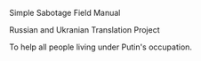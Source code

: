 Simple Sabotage Field Manual

Russian and Ukranian Translation Project

To help all people living under Putin's occupation.
